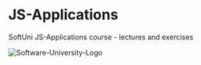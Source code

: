 # JS-Applications
SoftUni JS-Applications course - lectures and exercises

![Software-University-Logo](https://codeweek-s3.s3.amazonaws.com/event_picture/SoftUni-Logo-Flat.png)
